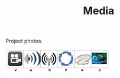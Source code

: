 ﻿---
layout: page
title: Media
permalink: /Media/
---

<!DOCTYPE html>
<html>
<head>


<p>Project photos.</p>

<img src="images/Logo Big.jpg" width="290" height="64" alt="xxxx">

</head>
</html>